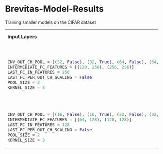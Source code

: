 # Brevitas-Model-Results
Training smaller models on the CIFAR dataset

<table>
<tr>
  <td> <b> Input Layers </b> </td> <td> <b> Results (Last 10 Batches of Last Epoch) </b> </td> <td> <b> Top1 Accuracy </b> </td> <td> <b> Notes </b> </td>
</tr>
<tr>
<td> 
  
```python
CNV_OUT_CH_POOL = [(32, False), (32, True), (64, False), (64, True), (128, False), (128, False)]
INTERMEDIATE_FC_FEATURES = [(128, 256), (256, 256)]
LAST_FC_IN_FEATURES = 256
LAST_FC_PER_OUT_CH_SCALING = False
POOL_SIZE = 2
KERNEL_SIZE = 3
```  
</td>
<td>

```html
2021-07-22 00:27:05,005 Test: [90/100]  Model Time 0.012 (0.017)        Loss Time 0.000 (0.000) Loss 0.1402 (0.1509)    Prec@1 71.000 (72.967) Prec@5 98.000 (97.088)
2021-07-22 00:27:05,025 Test: [91/100]  Model Time 0.016 (0.017)        Loss Time 0.001 (0.000) Loss 0.0991 (0.1504)    Prec@1 85.000 (73.098) Prec@5 99.000 (97.109)
2021-07-22 00:27:05,044 Test: [92/100]  Model Time 0.015 (0.017)        Loss Time 0.001 (0.000) Loss 0.1386 (0.1502)    Prec@1 77.000 (73.140) Prec@5 95.000 (97.086)
2021-07-22 00:27:05,061 Test: [93/100]  Model Time 0.014 (0.017)        Loss Time 0.000 (0.000) Loss 0.1535 (0.1503)    Prec@1 74.000 (73.149) Prec@5 96.000 (97.074)
2021-07-22 00:27:05,077 Test: [94/100]  Model Time 0.013 (0.017)        Loss Time 0.000 (0.000) Loss 0.1580 (0.1503)    Prec@1 69.000 (73.105) Prec@5 98.000 (97.084)
2021-07-22 00:27:05,094 Test: [95/100]  Model Time 0.014 (0.017)        Loss Time 0.000 (0.000) Loss 0.1105 (0.1499)    Prec@1 82.000 (73.198) Prec@5 99.000 (97.104)
2021-07-22 00:27:05,107 Test: [96/100]  Model Time 0.011 (0.017)        Loss Time 0.000 (0.000) Loss 0.1197 (0.1496)    Prec@1 78.000 (73.247) Prec@5 100.000 (97.134)
2021-07-22 00:27:05,120 Test: [97/100]  Model Time 0.010 (0.017)        Loss Time 0.000 (0.000) Loss 0.1981 (0.1501)    Prec@1 63.000 (73.143) Prec@5 97.000 (97.133)
2021-07-22 00:27:05,140 Test: [98/100]  Model Time 0.016 (0.017)        Loss Time 0.001 (0.000) Loss 0.1566 (0.1502)    Prec@1 71.000 (73.121) Prec@5 97.000 (97.131)
2021-07-22 00:27:05,160 Test: [99/100]  Model Time 0.016 (0.017)        Loss Time 0.001 (0.000) Loss 0.1453 (0.1501)    Prec@1 75.000 (73.140) Prec@5 99.000 (97.150)
```
</td>

<td>
73.24%
</td>
<td>
  
Converges/slows down a lot at 300th epoch. May observe noticeable growth later.
```bash
BREVITAS_JIT=1 brevitas_bnn_pynq_train --network CNV_1W1A --resume /path/to/checkpoint.tar
```
  
</td>
</tr>
<tr>
<td> 
  
```python
CNV_OUT_CH_POOL = [(16, False), (16, True), (32, False), (32, True), (64, False), (64, False)]
INTERMEDIATE_FC_FEATURES = [(64, 128), (128, 128)]
LAST_FC_IN_FEATURES = 128
LAST_FC_PER_OUT_CH_SCALING = False
POOL_SIZE = 2
KERNEL_SIZE = 3
```
  </td>
<td>

In progress

</td>
</tr>
</table>
